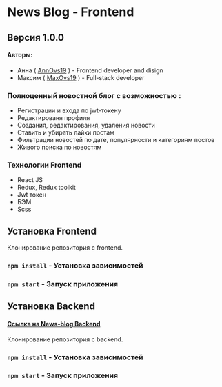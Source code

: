 # News Blog - Frontend

## Версия 1.0.0

#### Авторы:

- Анна ( [AnnOvs19](https://github.com/AnnOvs19) ) - Frontend developer and disign
- Максим ( [MaxOvs19](https://github.com/MaxOvs19) ) - Full-stack developer

### Полноценный новостной блог с возможностью :

- Регистрации и входа по jwt-токену
- Редактированя профиля
- Создания, редактирования, удаления новости
- Ставить и убирать лайки постам
- Фильтрации новостей по дате, популярности и категориям постов
- Живого поиска по новостям

### Технологии Frontend

- React JS
- Redux, Redux toolkit
- Jwt токен
- БЭМ
- Scss

## Установка Frontend

Клонирование репозитория с frontend.

### `npm install` - Установка зависимостей

### `npm start` - Запуск приложения

## Установка Backend

#### [Ссылка на News-blog Backend](https://github.com/MaxOvs19/News-Blog-backend)

Клонирование репозитория с backend.

### `npm install` - Установка зависимостей

### `npm start` - Запуск приложения
